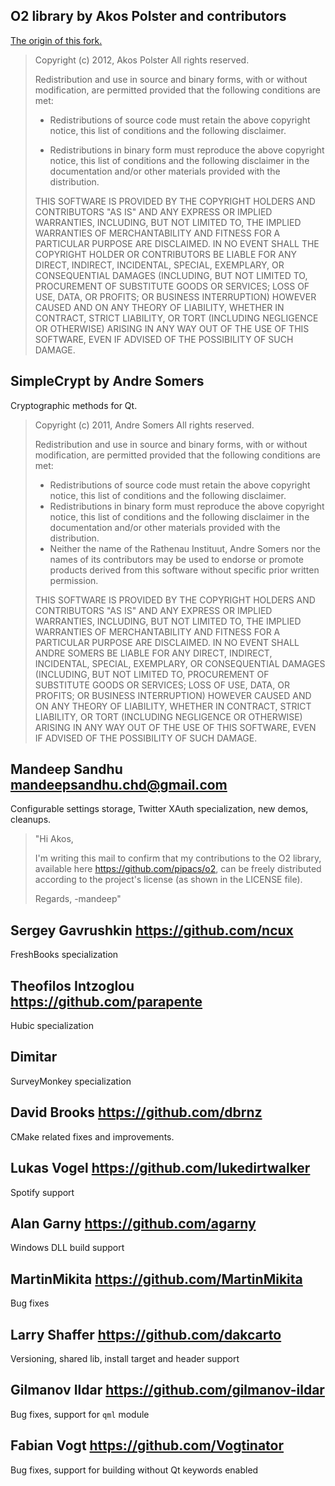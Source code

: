 ## O2 library by Akos Polster and contributors

[The origin of this fork.](https://github.com/pipacs/o2)

> Copyright (c) 2012, Akos Polster
> All rights reserved.
>
> Redistribution and use in source and binary forms, with or without
> modification, are permitted provided that the following conditions are met:
>
> * Redistributions of source code must retain the above copyright notice, this
> list of conditions and the following disclaimer.
>
> * Redistributions in binary form must reproduce the above copyright notice,
> this list of conditions and the following disclaimer in the documentation
> and/or other materials provided with the distribution.
>
> THIS SOFTWARE IS PROVIDED BY THE COPYRIGHT HOLDERS AND CONTRIBUTORS "AS IS"
> AND ANY EXPRESS OR IMPLIED WARRANTIES, INCLUDING, BUT NOT LIMITED TO, THE
> IMPLIED WARRANTIES OF MERCHANTABILITY AND FITNESS FOR A PARTICULAR PURPOSE ARE
> DISCLAIMED. IN NO EVENT SHALL THE COPYRIGHT HOLDER OR CONTRIBUTORS BE LIABLE
> FOR ANY DIRECT, INDIRECT, INCIDENTAL, SPECIAL, EXEMPLARY, OR CONSEQUENTIAL
> DAMAGES (INCLUDING, BUT NOT LIMITED TO, PROCUREMENT OF SUBSTITUTE GOODS OR
> SERVICES; LOSS OF USE, DATA, OR PROFITS; OR BUSINESS INTERRUPTION) HOWEVER
> CAUSED AND ON ANY THEORY OF LIABILITY, WHETHER IN CONTRACT, STRICT LIABILITY,
> OR TORT (INCLUDING NEGLIGENCE OR OTHERWISE) ARISING IN ANY WAY OUT OF THE USE
> OF THIS SOFTWARE, EVEN IF ADVISED OF THE POSSIBILITY OF SUCH DAMAGE.

## SimpleCrypt by Andre Somers

Cryptographic methods for Qt.

> Copyright (c) 2011, Andre Somers
> All rights reserved.
>
> Redistribution and use in source and binary forms, with or without
> modification, are permitted provided that the following conditions are met:
>
> * Redistributions of source code must retain the above copyright
>      notice, this list of conditions and the following disclaimer.
> * Redistributions in binary form must reproduce the above copyright
>      notice, this list of conditions and the following disclaimer in the
>      documentation and/or other materials provided with the distribution.
> * Neither the name of the Rathenau Instituut, Andre Somers nor the
>      names of its contributors may be used to endorse or promote products
>      derived from this software without specific prior written permission.
>
> THIS SOFTWARE IS PROVIDED BY THE COPYRIGHT HOLDERS AND CONTRIBUTORS "AS IS" AND
> ANY EXPRESS OR IMPLIED WARRANTIES, INCLUDING, BUT NOT LIMITED TO, THE IMPLIED
> WARRANTIES OF MERCHANTABILITY AND FITNESS FOR A PARTICULAR PURPOSE ARE
> DISCLAIMED. IN NO EVENT SHALL ANDRE SOMERS BE LIABLE FOR ANY
> DIRECT, INDIRECT, INCIDENTAL, SPECIAL, EXEMPLARY, OR CONSEQUENTIAL DAMAGES
> (INCLUDING, BUT NOT LIMITED TO, PROCUREMENT OF SUBSTITUTE GOODS OR SERVICES;
> LOSS OF USE, DATA, OR PROFITS; OR BUSINESS INTERRUPTION) HOWEVER CAUSED AND
> ON ANY THEORY OF LIABILITY, WHETHER IN CONTRACT, STRICT LIABILITY, OR TORT
> (INCLUDING NEGLIGENCE OR OTHERWISE) ARISING IN ANY WAY OUT OF THE USE OF THIS
> SOFTWARE, EVEN IF ADVISED OF THE POSSIBILITY OF SUCH DAMAGE.

## Mandeep Sandhu <mandeepsandhu.chd@gmail.com>

Configurable settings storage, Twitter XAuth specialization, new demos, cleanups.

> "Hi Akos,
>
> I'm writing this mail to confirm that my contributions to the O2 library, available here <https://github.com/pipacs/o2>, can be freely distributed according to the project's license (as shown in the LICENSE file).
>
> Regards,
> -mandeep"

## Sergey Gavrushkin <https://github.com/ncux>

FreshBooks specialization

## Theofilos Intzoglou <https://github.com/parapente>

Hubic specialization

## Dimitar

SurveyMonkey specialization

## David Brooks <https://github.com/dbrnz>

CMake related fixes and improvements.

## Lukas Vogel <https://github.com/lukedirtwalker>

Spotify support

## Alan Garny <https://github.com/agarny>

Windows DLL build support

## MartinMikita <https://github.com/MartinMikita>

Bug fixes

## Larry Shaffer <https://github.com/dakcarto>

Versioning, shared lib, install target and header support

## Gilmanov Ildar <https://github.com/gilmanov-ildar>

Bug fixes, support for ```qml``` module

## Fabian Vogt <https://github.com/Vogtinator>

Bug fixes, support for building without Qt keywords enabled
